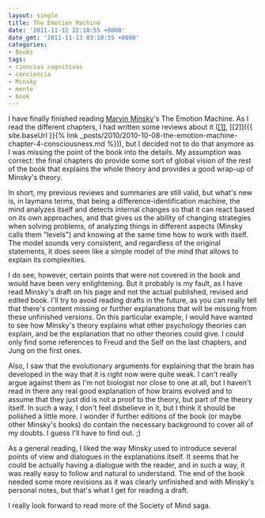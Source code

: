 ```yaml
---
layout: single
title: The Emotion Machine
date: '2011-11-12 22:18:55 +0000'
date_gmt: '2011-11-13 03:18:55 +0000'
categories:
- Books
tags:
- ciencias cognitivas
- conciencia
- Minsky
- mente
- book
---
```


I have finally finished reading [Marvin Minsky](http://web.media.mit.edu/~minsky/)'s The Emotion Machine. As I read the different chapters, I had written some reviews about it ([[1]](http://automatumvitae.com/2009/09/20/the-emotion-machine-emotional-states-attachments-and-goals-from-pain-to-suffering/), [[2]]({{ site.baseUrl }}{% link _posts/2010/2010-10-08-the-emotion-machine-chapter-4-consciousness.md %})), but I decided not to do that anymore as I was missing the point of the book into the details. My assumption was correct: the final chapters do provide some sort of global vision of the rest of the book that explains the whole theory and provides a good wrap-up of Minsky's theory.

In short, my previous reviews and summaries are still valid, but what's new is, in laymans terms, that being a difference-identification machine, the mind analyzes itself and detects internal changes so that it can react based on its own approaches, and that gives us the ability of changing strategies when solving problems, of analyzing things in different aspects (Minsky calls them "levels") and knowing at the same time how to work with itself. The model sounds very consistent, and regardless of the original statements, it does seem like a simple model of the mind that allows to explain its complexities.

I do see, however, certain points that were not covered in the book and would have been very enlightening. But it probably is my fault, as I have read Minsky's draft on his page and not the actual published, revised and edited book. I'll try to avoid reading drafts in the future, as you can really tell that there's content missing or further explanations that will be missing from these unfinished versions. On this particular example, I would have wanted to see how Minsky's theory explains what other psychology theories can explain, and be the explanation that no other theories could give. I could only find some references to Freud and the Self on the last chapters, and Jung on the first ones.

Also, I saw that the evolutionary arguments for explaining that the brain has developed in the way that it is right now were quite weak. I can't really argue against them as I'm not biologist nor close to one at all, but I haven't read in there any real good explanation of how brains evolved and to assume that they just did is not a proof to the theory, but part of the theory itself. In such a way, I don't feel disbelieve in it, but I think it should be polished a little more. I wonder if further editions of the book (or maybe other Minsky's books) do contain the necessary background to cover all of my doubts. I guess I'll have to find out. ;)

As a general reading, I liked the way Minsky used to introduce several points of view and dialogues in the explanations itself. It seems that he could be actually having a dialogue with the reader, and in such a way, it was really easy to follow and natural to understand. The end of the book needed some more revisions as it was clearly unfinished and with Minsky's personal notes, but that's what I get for reading a draft.

I really look forward to read more of the Society of Mind saga.
